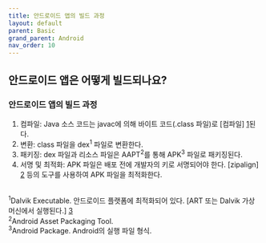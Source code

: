 ```yaml
---
title: 안드로이드 앱의 빌드 과정
layout: default
parent: Basic
grand_parent: Android
nav_order: 10
---
```


## 안드로이드 앱은 어떻게 빌드되나요?
### 안드로이드 앱의 빌드 과정
1. 컴파일: Java 소스 코드는 javac에 의해 바이트 코드(.class 파일)로 [컴파일] [1]된다.<br/>
2. 변환: class 파일을 dex<sup>1</sup> 파일로 변환한다.<br/>
3. 패키징: dex 파일과 리소스 파일은 AAPT<sup>2</sup>를 통해 APK<sup>3</sup> 파일로 패키징된다.<br/>
4. 서명 및 최적화: APK 파일은 배포 전에 개발자의 키로 서명되어야 한다. [zipalign] [2] 등의 도구를 사용하여 APK 파일을 최적화한다.<br/><br/>

<sup>1</sup>Dalvik Executable. 안드로이드 플랫폼에 최적화되어 있다. [ART 또는 Dalvik 가상 머신에서 실행된다.] [3]<br/>
<sup>2</sup>Android Asset Packaging Tool.<br/>
<sup>3</sup>Android Package. Android의 실행 파일 형식.<br/>

[1]: /docs/summary/os/basic/build.html
[2]: https://developer.android.com/tools/zipalign
[3]: dalvik%20vs%20art.html